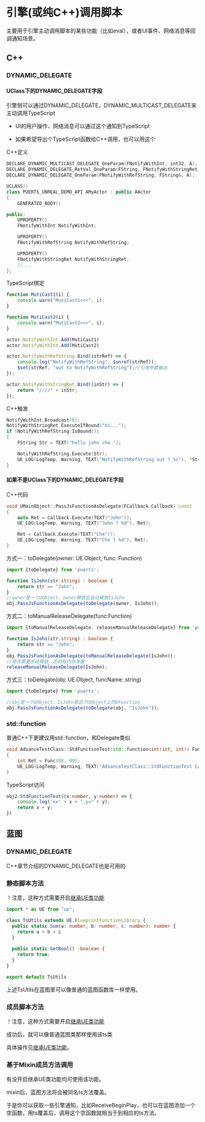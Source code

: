 # 引擎(或纯C++)调用脚本

主要用于引擎主动调用脚本的某些功能（比如eval），或者UI事件、网络消息等回调通知场景。

## C++

### DYNAMIC_DELEGATE

#### UClass下的DYNAMIC_DELEGATE字段

引擎侧可以通过DYNAMIC_DELEGATE，DYNAMIC_MULTICAST_DELEGATE来主动调用TypeScript

* UI的用户操作、网络消息可以通过这个通知到TypeScript

* 如果希望导出个TypeScript函数给C++调用，也可以用这个

C++定义

~~~c++
DECLARE_DYNAMIC_MULTICAST_DELEGATE_OneParam(FNotifyWithInt, int32, A);
DECLARE_DYNAMIC_DELEGATE_RetVal_OneParam(FString, FNotifyWithStringRet, FString, A);
DECLARE_DYNAMIC_DELEGATE_OneParam(FNotifyWithRefString, FString&, A);

UCLASS()
class PUERTS_UNREAL_DEMO_API AMyActor : public AActor
{
	GENERATED_BODY()

public:
    UPROPERTY()
    FNotifyWithInt NotifyWithInt;

    UPROPERTY()
    FNotifyWithRefString NotifyWithRefString;

    UPROPERTY()
    FNotifyWithStringRet NotifyWithStringRet;
    //...
};

~~~

TypeScript绑定

~~~typescript
function MutiCast1(i) {
    console.warn("MutiCast1<<<", i);
}

function MutiCast2(i) {
    console.warn("MutiCast2>>>", i);
}

actor.NotifyWithInt.Add(MutiCast1)
actor.NotifyWithInt.Add(MutiCast2)

actor.NotifyWithRefString.Bind((strRef) => {
    console.log("NotifyWithRefString", $unref(strRef));
    $set(strRef, "out to NotifyWithRefString");//引用参数输出
});

actor.NotifyWithStringRet.Bind((inStr) => {
    return "////" + inStr;
});
~~~

C++触发

~~~c++
NotifyWithInt.Broadcast(0);
NotifyWithStringRet.ExecuteIfBound("hi...");
if (NotifyWithRefString.IsBound())
{
    FString Str = TEXT("hello john che ");

    NotifyWithRefString.Execute(Str);
    UE_LOG(LogTemp, Warning, TEXT("NotifyWithRefString out ? %s"), *Str);
}
~~~

#### 如果不是UClass下的DYNAMIC_DELEGATE字段

C++代码
~~~c++
void UMainObject::PassJsFunctionAsDelegate(FCallback Callback) const
{
    auto Ret = Callback.Execute(TEXT("John"));
    UE_LOG(LogTemp, Warning, TEXT("John ? %d"), Ret);

    Ret = Callback.Execute(TEXT("Che"));
    UE_LOG(LogTemp, Warning, TEXT("Che ? %d"), Ret);
}
~~~


方式一：toDelegate(owner: UE.Object, func: Function)

~~~typescript
import {toDelegate} from 'puerts';

function IsJohn(str:string) : boolean {
    return str == "John";
}
//owner是一个UObject，owner释放后自动释放IsJohn
obj.PassJsFunctionAsDelegate(toDelegate(owner, IsJohn));
~~~

方式二：toManualReleaseDelegate(func:Function)

~~~typescript
import {toManualReleaseDelegate, releaseManualReleaseDelegate} from 'puerts';

function IsJohn(str:string) : boolean {
    return str == "John";
}
obj.PassJsFunctionAsDelegate(toManualReleaseDelegate(IsJohn));
//用完需要手动释放，否则有内存泄露
releaseManualReleaseDelegate(IsJohn);
~~~

方式三：toDelegate(obj: UE.Object, funcName: string)

~~~typescript
import {toDelegate} from 'puerts';

//obj是一个UObject，IsJohn是这个UObject上的UFunction
obj.PassJsFunctionAsDelegate(toDelegate(obj, "IsJohn"));
~~~


### std::function

普通C++下更建议用std::function，和Delegate类似

~~~c++
void AdvanceTestClass::StdFunctionTest(std::function<int(int, int)> Func)
{
    int Ret = Func(88, 99);
    UE_LOG(LogTemp, Warning, TEXT("AdvanceTestClass::StdFunctionTest Callback Ret %d"), Ret);
}
~~~


TypeScript访问

~~~typescript
obj2.StdFunctionTest((x:number, y:number) => {
    console.log('x=' + x + ",y=" + y);
    return x + y;
})
~~~

## 蓝图

### DYNAMIC_DELEGATE

C++章节介绍的DYNAMIC_DELEGATE也是可用的

### 静态脚本方法

！注意，这种方式需要开启[继承UE类功能](uclass_extends.md)

~~~typescript
import * as UE from "ue";

class TsUtils extends UE.BlueprintFunctionLibrary {
  public static Sum(a: number, b: number, c: number): number {
    return a + b + c
  }
  
  public static GetBool() :boolean {
    return true;
  }
}

export default TsUtils

~~~

上述TsUtils在蓝图里可以像普通的蓝图函数库一样使用。

### 成员脚本方法

！注意，这种方式需要开启[继承UE类功能](uclass_extends.md)

成功后，就可以像普通蓝图类那样使用该ts类

具体操作见[继承UE类功能](uclass_extends.md)。

### 基于Mixin成员方法调用

有没开启继承UE类功能均可使用该功能。

mixin后，蓝图方法将会被同名ts方法覆盖。

于是你可以获取一些引擎通知，比如ReceiveBeginPlay，也可以在蓝图添加一个空函数，用ts覆盖后，调用这个空函数就相当于到相应的ts方法。
